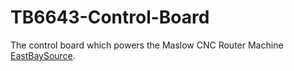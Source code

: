 # TB6643-Control-Board
The control board which powers the Maslow CNC Router Machine
[EastBaySource](https://www.eastbaysource.com).
